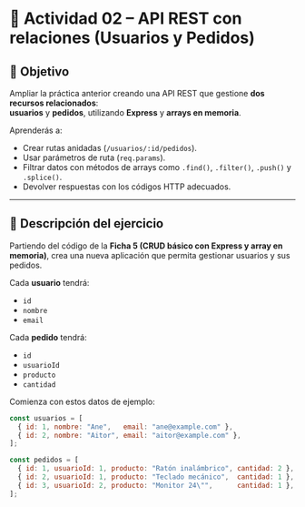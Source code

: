 # 🧩 Actividad 02 – API REST con relaciones (Usuarios y Pedidos)

## 🎯 Objetivo  
Ampliar la práctica anterior creando una API REST que gestione **dos recursos relacionados**:  
**usuarios** y **pedidos**, utilizando **Express** y **arrays en memoria**.

Aprenderás a:  
- Crear rutas anidadas (`/usuarios/:id/pedidos`).  
- Usar parámetros de ruta (`req.params`).  
- Filtrar datos con métodos de arrays como `.find()`, `.filter()`, `.push()` y `.splice()`.  
- Devolver respuestas con los códigos HTTP adecuados.

---

## 🧱 Descripción del ejercicio  
Partiendo del código de la **Ficha 5 (CRUD básico con Express y array en memoria)**, crea una nueva aplicación que permita gestionar usuarios y sus pedidos.

Cada **usuario** tendrá:
- `id`
- `nombre`
- `email`

Cada **pedido** tendrá:
- `id`
- `usuarioId`
- `producto`
- `cantidad`

Comienza con estos datos de ejemplo:

```js
const usuarios = [
  { id: 1, nombre: "Ane",   email: "ane@example.com" },
  { id: 2, nombre: "Aitor", email: "aitor@example.com" },
];

const pedidos = [
  { id: 1, usuarioId: 1, producto: "Ratón inalámbrico", cantidad: 2 },
  { id: 2, usuarioId: 1, producto: "Teclado mecánico",  cantidad: 1 },
  { id: 3, usuarioId: 2, producto: "Monitor 24\"",      cantidad: 1 },
];

